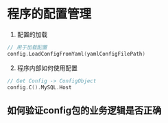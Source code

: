 # 程序的配置管理

1. 配置的加载
```go
// 用于加载配置
config.LoadConfigFromYaml(yamlConfigFilePath)
```

2. 程序内部如何使用配置

```go
// Get Config -> ConfigObject
config.C().MySQL.Host
```

## 如何验证config包的业务逻辑是否正确
